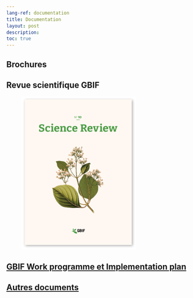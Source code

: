 ```yaml
---
lang-ref: documentation
title: Documentation
layout: post
description: 
toc: true
---
```

## Brochures

## Revue scientifique GBIF

<figure>
    <img src="/assets/images/documents/SR10.png" width="300" height="400" alt="Revue Scientifique n°10">
    <a href="https://www.gbif.org/science-review" target="_blank">
</figure>

## GBIF Work programme et Implementation plan

## Autres documents

